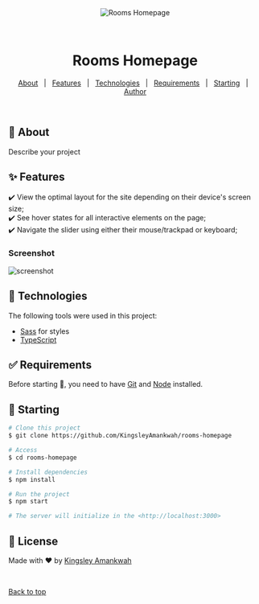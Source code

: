 <div align="center" id="top"> 
  <img src="./.github/app.gif" alt="Rooms Homepage" />

&#xa0;

  <!-- <a href="https://roomshomepage.netlify.app">Demo</a> -->
</div>

<h1 align="center">Rooms Homepage</h1>

<p align="center">
  <a href="#dart-about">About</a> &#xa0; | &#xa0; 
  <a href="#sparkles-features">Features</a> &#xa0; | &#xa0;
  <a href="#rocket-technologies">Technologies</a> &#xa0; | &#xa0;
  <a href="#white_check_mark-requirements">Requirements</a> &#xa0; | &#xa0;
  <a href="#checkered_flag-starting">Starting</a> &#xa0; | &#xa0;
  <a href="https://github.com/{{YOUR_GITHUB_USERNAME}}" target="_blank">Author</a>
</p>

<br>

## :dart: About

Describe your project

## :sparkles: Features

:heavy_check_mark: View the optimal layout for the site depending on their device's screen size;\
:heavy_check_mark: See hover states for all interactive elements on the page;\
:heavy_check_mark: Navigate the slider using either their mouse/trackpad or keyboard;

### Screenshot

![screenshot](https://github.com/KingsleyAmankwah/rooms-homepage/assets/64941442/1a8fb140-09df-45b7-b229-a52911bc7518)

## :rocket: Technologies

The following tools were used in this project:

- [Sass](https://sass-lang.com/) for styles
- [TypeScript](https://www.typescriptlang.org/)

## :white_check_mark: Requirements

Before starting :checkered_flag:, you need to have [Git](https://git-scm.com) and [Node](https://nodejs.org/en/) installed.

## :checkered_flag: Starting

```bash
# Clone this project
$ git clone https://github.com/KingsleyAmankwah/rooms-homepage

# Access
$ cd rooms-homepage

# Install dependencies
$ npm install

# Run the project
$ npm start

# The server will initialize in the <http://localhost:3000>
```

## :memo: License

Made with :heart: by <a href="https://github.com/KingsleyAmankwah" target="_blank">Kingsley Amankwah</a>

&#xa0;

<a href="#top">Back to top</a>
